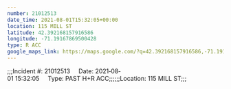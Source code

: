 ```yaml
---
number: 21012513
date_time: 2021-08-01T15:32:05+00:00
location: 115 MILL ST
latitude: 42.392168157916586
longitude: -71.19167869500428
type: R ACC
google_maps_link: https://maps.google.com/?q=42.392168157916586,-71.19167869500428
---
```


;;;Incident #: 21012513     Date: 2021‐08‐01 15:32:05     Type: PAST H+R ACC;;;;;;Location: 115 MILL ST;;;
